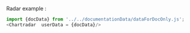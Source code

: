 Radar example : 
```js
import {docData} from '../../documentationData/dataForDocOnly.js';
<Chartradar  userData = {docData}/>
```